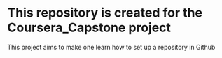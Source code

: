 # This repository is created for the Coursera_Capstone project
This project aims to make one learn how to set up a repository in Github
